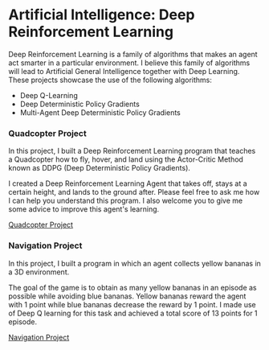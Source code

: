 # Artificial Intelligence: Deep  Reinforcement Learning
Deep Reinforcement Learning is a family of algorithms that makes an agent act smarter in a particular environment. I believe this family of algorithms will lead to Artificial General Intelligence together with Deep Learning. These projects showcase the use of the following algorithms:
- Deep Q-Learning
- Deep Deterministic Policy Gradients
- Multi-Agent Deep Deterministic Policy Gradients

### Quadcopter Project

In this project, I built a Deep Reinforcement Learning program that teaches a Quadcopter how to fly, hover, and land using the Actor-Critic Method known as DDPG (Deep Deterministic Policy Gradients).

I created a Deep Reinforcement Learning Agent that takes off, stays at a certain height, and lands to the ground after. Please feel free to ask me how I can help you understand this program. I also welcome
you to give me some advice to improve this agent's learning.

[Quadcopter Project](https://kennethmachado.github.io/Artificial-Intelligence/Deep%20Reinforcement%20Learning/Quadcopter%20Project/)

### Navigation Project

In this project, I built a program in which an agent collects yellow bananas in a 3D environment. 

The goal of the game is to obtain as many yellow bananas in an episode as possible while avoiding blue bananas. Yellow bananas reward the agent with 1 point while blue bananas decrease the reward by 1 point. I made use of Deep Q learning for this task and achieved a total score of 13 points for 1 episode. 

[Navigation Project](https://kennethmachado.github.io/Artificial-Intelligence/Deep%20Reinforcement%20Learning/Navigation%20of%20Banana%20World)
